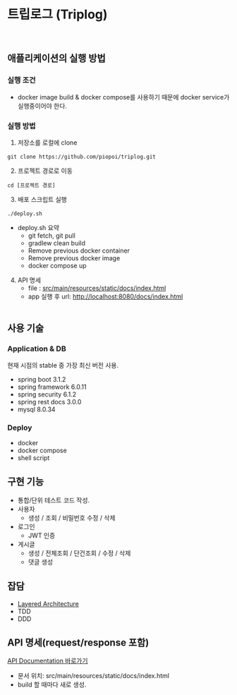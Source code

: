 # 트립로그 (Triplog)

<br>

## 애플리케이션의 실행 방법

### 실행 조건

- docker image build & docker compose를 사용하기 때문에 docker service가 실행중이어야 한다.

### 실행 방법

1. 저장소를 로컬에 clone

```shell
git clone https://github.com/piopoi/triplog.git
```

2. 프로젝트 경로로 이동

```shell
cd [프로젝트 경로]
```

3. 배포 스크립트 실행

```shell
./deploy.sh
```

- deploy.sh 요약
    - git fetch, git pull
    - gradlew clean build
    - Remove previous docker container
    - Remove previous docker image
    - docker compose up

4. API 명세
   - file : [src/main/resources/static/docs/index.html](src/main/resources/static/docs/index.html)
   - app 실행 후 url: [http://localhost:8080/docs/index.html](http://localhost:8080/docs/index.html)
   <br>

[//]: # (## DB Diagram)
[//]: # (<img src="docs/db_diagram.png" width="500"/>)
[//]: # (<br>)

## 사용 기술

### Application & DB

현재 시점의 stable 중 가장 최신 버전 사용.

- spring boot 3.1.2
- spring framework 6.0.11
- spring security 6.1.2
- spring rest docs 3.0.0
- mysql 8.0.34

### Deploy

- docker
- docker compose
- shell script

## 구현 기능

- 통합/단위 테스트 코드 작성.
- 사용자
  - 생성 / 조회 / 비밀번호 수정 / 삭제
- 로그인
    - JWT 인증
- 게시글
  - 생성 / 전체조회 / 단건조회 / 수정 / 삭제
  - 댓글 생성

## 잡담

- [Layered Architecture](https://www.google.com/search?q=Layered+Architecture)
- TDD
- DDD
  <br>

## API 명세(request/response 포함)

[API Documentation 바로가기](src/main/resources/static/docs/index.html)

- 문서 위치: src/main/resources/static/docs/index.html
- build 할 때마다 새로 생성.
